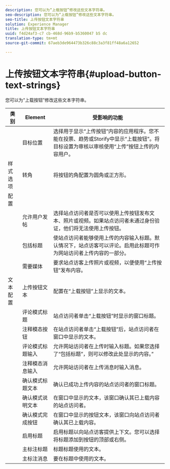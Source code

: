 ```yaml
---
description: 您可以为“上载按钮”修改这些文本字符串。
seo-description: 您可以为“上载按钮”修改这些文本字符串。
seo-title: 上传按钮文本字符串
solution: Experience Manager
title: 上传按钮文本字符串
uuid: f4d24af3-c7 cb-468d-96b9-b5360047 b5 dc
translation-type: tm+mt
source-git-commit: 67aeb3de964473b326c88c3a3f81ff48a6a12652

---
```



# 上传按钮文本字符串{#upload-button-text-strings}

您可以为“上载按钮”修改这些文本字符串。



| 类别 | Element | 受影响的功能 |
|---|---|---|
|  | 目标位置 | 选择用于显示“上传按钮”内容的应用程序。您不能在投票、趋势或Storify中显示“上载按钮”。将目标设置为审核以审核使用“上传”按钮上传的内容用户。 |
| 样式选项 | 转角 | 将按钮的角配置为圆角或正方形。 |
| 配置 |  |  |
|  | 允许用户发帖 | 选择站点访问者是否可以使用上传按钮发布文本、照片或视频。如果站点访问者未通过身份验证，他们将无法使用上传按钮。 |
|  | 包括标题 | 使站点访问者能够使用上传的内容输入标题。默认情况下，站点访客可以评论。启用此标题可作为网站访问者上传内容的一部分。 |
|  | 需要媒体 | 要求站点访客上传照片或视频，以便使用“上传按钮”发布内容。 |
| 文本配置 | 上传按钮文本 | 配置在“上载按钮”上显示的文本。 |
|  | 评论模式标题 | 站点访问者单击“上载按钮”时显示的窗口标题。 |
|  | 注释模态按钮 | 在站点访问者单击“上载按钮”后，站点访问者在窗口中显示的文本。 |
|  | 评论模式标题输入 | 允许网站访问者在上传时输入标题。如果您选择了“包括标题”，则可以修改此处显示的内容。” |
|  | 注释模态消息输入 | 允许网站访问者在上传消息时输入消息。 |
|  | 确认模式标题文本 | 确认已成功上传内容的站点访问者的窗口标题。 |
|  | 确认模式说明文本 | 在窗口中显示的文本，该窗口确认其已上载内容的站点访问者。 |
|  | 确认模式完成按钮 | 在窗口中显示的按钮文本，该窗口向站点访问者确认其已上载内容。 |
|  | 启用标题 | 启用标题以向站点访客提供上下文。您可以选择将标题添加到按钮的顶部或右侧。 |
|  | 主标注标题 | 标题标题使用的文本。 |
|  | 主标注消息 | 要在标题中使用的文本。 |

